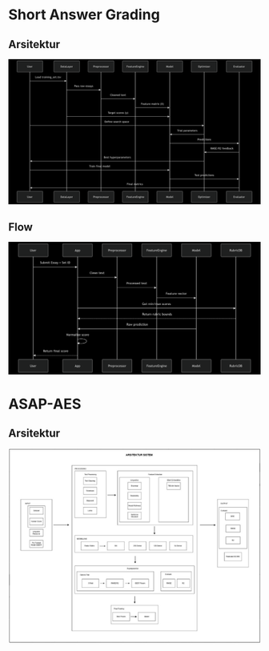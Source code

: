 # Short Answer Grading
## Arsitektur
![alt text](Docs/img/flowchart.png)

## Flow
![alt text](Docs/img/mermaid%20app.png)


# ASAP-AES
## Arsitektur
![alt text](Docs/img/Final%20MODEL.jpg)


